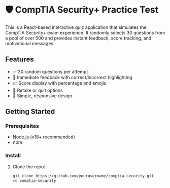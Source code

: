 # 🛡️ CompTIA Security+ Practice Test

This is a React-based interactive quiz application that simulates the CompTIA Security+ exam experience. It randomly selects 30 questions from a pool of over 500 and provides instant feedback, score tracking, and motivational messages.

## Features

- ✅ 30 random questions per attempt
- 🎯 Immediate feedback with correct/incorrect highlighting
- 📈 Score display with percentage and emojis
- 🔁 Retake or quit options
- 🎨 Simple, responsive design

## Getting Started

### Prerequisites
- Node.js (v18+ recommended)
- npm

### Install

1. Clone the repo:
   ```bash
   git clone https://github.com/yourusername/comptia-security.git
   cd comptia-security